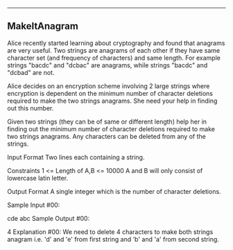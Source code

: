 ﻿-------------------------------------------------------------
MakeItAnagram
-------------------------------------------------------------

Alice recently started learning about cryptography and found that anagrams are very useful. Two strings are anagrams of each other if they have same character set (and frequency of characters) and same length. For example strings "bacdc" and "dcbac" are anagrams, while strings "bacdc" and "dcbad" are not.

Alice decides on an encryption scheme involving 2 large strings where encryption is dependent on the minimum number of character deletions required to make the two strings anagrams. She need your help in finding out this number.

Given two strings (they can be of same or different length) help her in finding out the minimum number of character deletions required to make two strings anagrams. Any characters can be deleted from any of the strings.

Input Format 
Two lines each containing a string.

Constraints 
1 <= Length of A,B <= 10000 
A and B will only consist of lowercase latin letter.

Output Format 
A single integer which is the number of character deletions.

Sample Input #00:

cde
abc
Sample Output #00:

4
Explanation #00: 
We need to delete 4 characters to make both strings anagram i.e. 'd' and 'e' from first string and 'b' and 'a' from second string.